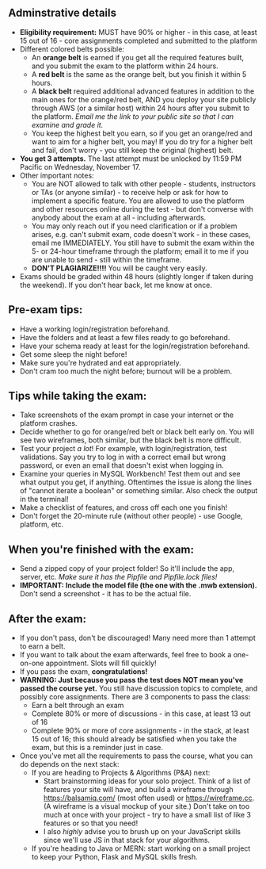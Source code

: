 ## Adminstrative details
- **Eligibility requirement:** MUST have 90% or higher - in this case, at least 15 out of 16 - core assignments completed and submitted to the platform
- Different colored belts possible:
    - An **orange belt** is earned if you get all the required features built, and you submit the exam to the platform within 24 hours.
    - A **red belt** is the same as the orange belt, but you finish it within 5 hours.
    - A **black belt** required additional advanced features in addition to the main ones for the orange/red belt, AND you deploy your site publicly through AWS (or a similar host) within 24 hours after you submit to the platform.  *Email me the link to your public site so that I can examine and grade it.*
    -  You keep the highest belt you earn, so if you get an orange/red and want to aim for a higher belt, you may!  If you do try for a higher belt and fail, don't worry - you still keep the original (highest) belt.
- **You get 3 attempts.**  The last attempt must be unlocked by 11:59 PM Pacific on Wednesday, November 17.
- Other important notes:
    - You are NOT allowed to talk with other people - students, instructors or TAs (or anyone similar) - to receive help or ask for how to implement a specific feature.  You are allowed to use the platform and other resources online during the test - but don't converse with anybody about the exam at all - including afterwards.
    - You may only reach out if you need clarification or if a problem arises, e.g. can't submit exam, code doesn't work - in these cases, email me IMMEDIATELY.  You still have to submit the exam within the 5- or 24-hour timeframe through the platform; email it to me if you are unable to send - still within the timeframe.
    - **DON'T PLAGIARIZE!!!!**  You will be caught very easily.
- Exams should be graded within 48 hours (slightly longer if taken during the weekend).  If you don't hear back, let me know at once.

## Pre-exam tips:
- Have a working login/registration beforehand.
- Have the folders and at least a few files ready to go beforehand.
- Have your schema ready at least for the login/registration beforehand.
- Get some sleep the night before!
- Make sure you're hydrated and eat appropriately.
- Don't cram too much the night before; burnout will be a problem.

## Tips while taking the exam:
- Take screenshots of the exam prompt in case your internet or the platform crashes.
- Decide whether to go for orange/red belt or black belt early on.  You will see two wireframes, both similar, but the black belt is more difficult.
- Test your project *a lot*!  For example, with login/registration, test validations.  Say you try to log in with a correct email but wrong password, or even an email that doesn't exist when logging in.  
- Examine your queries in MySQL Workbench!  Test them out and see what output you get, if anything.  Oftentimes the issue is along the lines of "cannot iterate a boolean" or something similar.  Also check the output in the terminal!
- Make a checklist of features, and cross off each one you finish!
- Don't forget the 20-minute rule (without other people) - use Google, platform, etc.

## When you're finished with the exam:
- Send a zipped copy of your project folder!  So it'll include the app, server, etc.  *Make sure it has the Pipfile and Pipfile.lock files!*
- **IMPORTANT: Include the model file (the one with the .mwb extension).**  Don't send a screenshot - it has to be the actual file.

## After the exam:

- If you don't pass, don't be discouraged!  Many need more than 1 attempt to earn a belt.
- If you want to talk about the exam afterwards, feel free to book a one-on-one appointment.  Slots will fill quickly!
- If you pass the exam, **congratulations!**  
- **WARNING: Just because you pass the test does NOT mean you've passed the course yet.**  You still have discussion topics to complete, and possibly core assignments.  There are 3 components to pass the class:
    - Earn a belt through an exam
    - Complete 80% or more of discussions - in this case, at least 13 out of 16
    - Complete 90% or more of core assignments - in the stack, at least 15 out of 16; this should already be satisfied when you take the exam, but this is a reminder just in case. 
- Once you've met all the requirements to pass the course, what you can do depends on the next stack:
    - If you are heading to Projects & Algorithms (P&A) next:
        - Start brainstorming ideas for your solo project.  Think of a list of features your site will have, and build a wireframe through https://balsamiq.com/ (most often used) or https://wireframe.cc.  (A wireframe is a visual mockup of your site.)  Don't take on too much at once with your project - try to have a small list of like 3 features or so that you need!
        - I also *highly* advise you to brush up on your JavaScript skills since we'll use JS in that stack for your algorithms.
    - If you're heading to Java or MERN: start working on a small project to keep your Python, Flask and MySQL skills fresh.